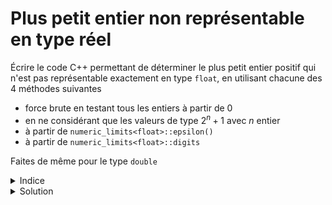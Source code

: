 # Plus petit entier non représentable en type réel

Écrire le code C++ permettant de déterminer le plus petit entier positif qui n'est pas représentable exactement en type `float`, en utilisant chacune des 4 méthodes suivantes
- force brute en testant tous les entiers à partir de 0
- en ne considérant que les valeurs de type $2^n+1$ avec $n$ entier
- à partir de `numeric_limits<float>::epsilon()`
- à partir de `numeric_limits<float>::digits`

Faites de même pour le type `double`

<details><summary>Indice</summary>

Si le type `float` utilisait 24 bits de mantisse plutôt que 23, le nombre recherché
aurait la valeur `000000000000000000000001` stockée dans ces 24 bits, et donc 
sa valeur serait de `0b1000000000000000000000001` 
avec le `1` implicite placé devant.

</details>

<details><summary>Solution</summary>

Pour le bien de votre apprentissage, ne consulez la solution que pour vérifier la vôtre ou après avoir sincèrement essayé de 
résoudre le problème sans y parvenir. 

<details><summary>Code C++</summary>

~~~cpp
#include <iostream>
#include <limits>

using namespace std;

int main() {

   // float
   {
      int i = 0;
      while (int(float(i)) == i) {
         ++i;
      }
      cout << i << endl;

      // Note : while(float(i) == i) { ++i; } ne fonctionne pas.
      // La comparaison s'effectue en float et est donc toujours vraie -> boucle infinie

      int j = 1;
      while (int(float(j + 1)) == j + 1)
         j *= 2;
      cout << j + 1 << endl;

      cout << int(2.f / numeric_limits<float>::epsilon()) + 1 << endl;

      cout << (1 << numeric_limits<float>::digits) + 1 << endl;
   }

   // double
   {
      bool je_suis_tres_tres_patient = false;
      if (je_suis_tres_tres_patient) {
         long long i = 0;
         while ((long long) (double(i)) == i) {
            ++i;
         }
         cout << i << endl;
      }

      long long j = 1;
      while ((long long) (double(j + 1)) == j + 1)
         j *= 2;
      cout << j + 1 << endl;

      cout << (long long) (2. / numeric_limits<double>::epsilon()) + 1 << endl;

      cout << (1ULL << numeric_limits<double>::digits) + 1 << endl;
   }
}
~~~

</details>
</details>
